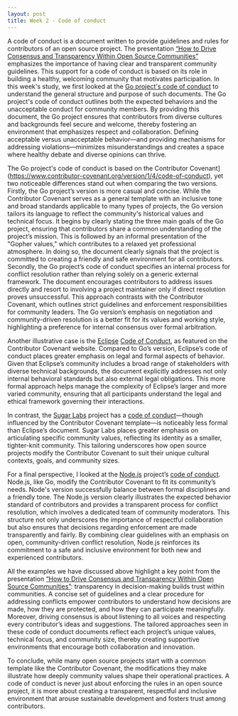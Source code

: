 ```yaml
---
layout: post
title: Week 2 - Code of conduct
---
```


A code of conduct is a document written to provide guidelines and rules for contributors of an open source project. The presentation [“How to Drive Consensus and Transparency Within Open Source Communities”](https://www.youtube.com/watch?v=ZYwTDNA3Uac) emphasizes the importance of having clear and transparent community guidelines. This support for a code of conduct is based on its role in building a healthy, welcoming community that motivates participation. In this week's study, we first looked at the [Go project's code of conduct](https://go.dev/conduct) to understand the general structure and purpose of such documents. The Go project's code of conduct outlines both the expected behaviors and the unacceptable conduct for community members. By providing this document, the Go project ensures that contributors from diverse cultures and backgrounds feel secure and welcome, thereby fostering an environment that emphasizes respect and collaboration. Defining acceptable versus unacceptable behavior—and providing mechanisms for addressing violations—minimizes misunderstandings and creates a space where healthy debate and diverse opinions can thrive.

The Go project's code of conduct is based on the Contributor Covenant](https://www.contributor-covenant.org/version/1/4/code-of-conduct), yet two noticeable differences stand out when comparing the two versions. Firstly, the Go project’s version is more casual and concise. While the Contributor Covenant serves as a general template with an inclusive tone and broad standards applicable to many types of projects, the Go version tailors its language to reflect the community's historical values and technical focus. It begins by clearly stating the three main goals of the Go project, ensuring that contributors share a common understanding of the project’s mission. This is followed by an informal presentation of the "Gopher values," which contributes to a relaxed yet professional atmosphere. In doing so, the document clearly signals that the project is committed to creating a friendly and safe environment for all contributors. Secondly, the Go project’s code of conduct specifies an internal process for conflict resolution rather than relying solely on a generic external framework. The document encourages contributors to address issues directly and resort to involving a project maintainer only if direct resolution proves unsuccessful. This approach contrasts with the Contributor Covenant, which outlines strict guidelines and enforcement responsibilities for community leaders. The Go version’s emphasis on negotiation and community-driven resolution is a better fit for its values and working style, highlighting a preference for internal consensus over formal arbitration.

Another illustrative case is the [Eclipse](https://www.eclipse.org) [Code of Conduct](https://www.eclipse.org/org/documents/Community_Code_of_Conduct.php), as featured on the Contributor Covenant website. Compared to Go’s version, Eclipse’s code of conduct places greater emphasis on legal and formal aspects of behavior. Given that Eclipse’s community includes a broad range of stakeholders with diverse technical backgrounds, the document explicitly addresses not only internal behavioral standards but also external legal obligations. This more formal approach helps manage the complexity of Eclipse’s larger and more varied community, ensuring that all participants understand the legal and ethical framework governing their interactions.

In contrast, the [Sugar Labs](https://www.sugarlabs.org) project has a [code of conduct](https://wiki.sugarlabs.org/go/Sugar_Labs/Legal/Code_of_Conduct)—though influenced by the Contributor Covenant template—is noticeably less formal than Eclipse’s document. Sugar Labs places greater emphasis on articulating specific community values, reflecting its identity as a smaller, tighter-knit community. This tailoring underscores how open source projects modify the Contributor Covenant to suit their unique cultural contexts, goals, and community sizes.

For a final perspective, I looked at the [Node.js](https://nodejs.org/en) project’s [code of conduct](https://github.com/nodejs/admin/blob/HEAD/CODE_OF_CONDUCT.md). Node.js, like Go, modify the Contributor Covenant to fit its community’s needs. Node's version successfully balance between formal disciplines and a friendly tone. The Node.js version clearly illustrates the expected behavior standard of contributors and provides a transparent process for conflict resolution, which involves a dedicated team of community moderators. This structure not only underscores the importance of respectful collaboration but also ensures that decisions regarding enforcement are made transparently and fairly. By combining clear guidelines with an emphasis on open, community-driven conflict resolution, Node.js reinforces its commitment to a safe and inclusive environment for both new and experienced contributors.

All the examples we have discussed above highlight a key point from the presentation [“How to Drive Consensus and Transparency Within Open Source Communities”](https://www.youtube.com/watch?v=ZYwTDNA3Uac): transparency in decision-making builds trust within communities. A concise set of guidelines and a clear procedure for addressing conflicts empower contributors to understand how decisions are made, how they are protected, and how they can participate meaningfully. Moreover, driving consensus is about listening to all voices and respecting every contributor’s ideas and suggestions. The tailored approaches seen in these code of conduct documents reflect each project’s unique values, technical focus, and community size, thereby creating supportive environments that encourage both collaboration and innovation.

To conclude, while many open source projects start with a common template like the Contributor Covenant, the modifications they make illustrate how deeply community values shape their operational practices. A code of conduct is never just about enforcing the rules in an open source project, it is more about creating a transparent, respectful and inclusive environment that arouse sustainable development and fosters trust among contributors.





